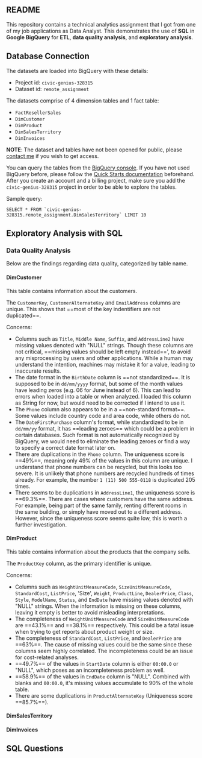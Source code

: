 ##  README

This repository contains a technical analytics assignment that I got from one of my job applications as Data Analyst.
This demonstrates the use of **SQL** in **Google BigQuery** for **ETL**, **data quality analysis**, and **exploratory analysis**.

## Database Connection

The datasets are loaded into BigQuery with these details:
- Project id: `civic-genius-328315`
- Dataset id: `remote_assignment`

The datasets comprise of 4 dimension tables and 1 fact table:
- `FactResellerSales`
- `DimCustomer`
- `DimProduct`
- `DimSalesTerritory`
- `DimInvoices`

**NOTE**: The dataset and tables have not been opened for public, please [contact me](mailto:immanuel.ambhara@gmail.com) if you wish to get access.

You can query the tables from the [BigQuery console](https://console.cloud.google.com/bigquery). If you have not used BigQuery before, please follow the [Quick Starts documentation](https://cloud.google.com/bigquery/docs/quickstarts) beforehand. After you create an account and a billing project, make sure you add the `civic-genius-328315` project in order to be able to explore the tables.

Sample query:  
```
SELECT * FROM `civic-genius-328315.remote_assignment.DimSalesTerritory` LIMIT 10
```

## Exploratory Analysis with SQL

### Data Quality Analysis

Below are the findings regarding data quality, categorized by table name.

#### DimCustomer
This table contains information about the customers.  

The `CustomerKey`, `CustomerAlternateKey` and `EmailAddress` columns are unique. This shows that ==most of the key indentifiers are not duplicated==.

Concerns:
- Columns such as `Title`, `Middle Name`, `Suffix`, and `AddressLine2` have missing values denoted with "NULL" strings. Though these  columns are not critical, ==missing values should be left empty instead==', to avoid any misprocessing by users and other applications. While a human may understand the intention, machines may mistake it for a value, leading to inaccurate results.
- The date format in the `BirthDate` column is ==not standardized==. It is supposed to be in `dd/mm/yyyy` format, but some of the month values have leading zeros (e.g. 06 for June instead of 6). This can lead to errors when loaded into a table or when analyzed. I loaded this column as String for now, but would need to be corrected if I intend to use it.
- The `Phone` column also appears to be in a ==non-standard format==. Some values include country code and area code, while others do not.
- The `DateFirstPurchase` column's format, while standardized to be in `dd/mm/yy` format, it has ==leading zeroes== which could be a problem in certain databases. Such format is not automatically recognized by BigQuery, we would need to eliminate the leading zeroes or find a way to specify a correct date format later on.
- There are duplications in the `Phone` column. The uniqueness score is ==49%==, meaning only 49% of the values in this column are unique. I understand that phone numbers can be recycled, but this looks too severe. It is unlikely that phone numbers are recycled hundreds of times already. For example, the number `1 (11) 500 555-0118` is duplicated 205 times.
- There seems to be duplications in `AddressLine1`, the uniqueness score is ==69.3%==. There are cases where customers have the same address. For example, being part of the same family, renting different rooms in the same building, or simply have moved out to a different address. However, since the uniqueness score seems quite low, this is worth a further investigation.

#### DimProduct
This table contains information about the products that the company sells.

The `ProductKey` column, as the primary identifier is unique.

Concerns:
- Columns such as `WeightUnitMeasureCode`, `SizeUnitMeasureCode`, `StandardCost`, `ListPrice`, 'Size', `Weight`, `ProductLine`, `DealerPrice`, `Class`, `Style`, `ModelName`, `Status`, and `EndDate` have missing values denoted with "NULL" strings. When the information is missing on these columns, leaving it empty is better to avoid misleading interpretations.
- The completeness of `WeightUnitMeasureCode` and `SizeUnitMeasureCode` are ==43.1%== and ==38.1%== respectively. This could be a fatal issue when trying to get reports about product weight or size.
- The completeness of `StandardCost`, `ListPrice`, and `DealerPrice` are ==63%==. The cause of missing values could be the same since these columns seem highly correlated. The incompleteness could be an issue for cost-related analyses.
- ==49.7%== of the values in `StartDate` column is either `00:00.0` or "NULL", which poses as an incompleteness problem as well.
- ==58.9%== of the values in `EndDate` column is "NULL". Combined with blanks and `00:00.0`, it's missing values accumulate to 90% of the whole table.
- There are some duplications in `ProductAlternateKey` (Uniqueness score ==85.7%==).

#### DimSalesTerritory

#### DimInvoices

## SQL Questions
